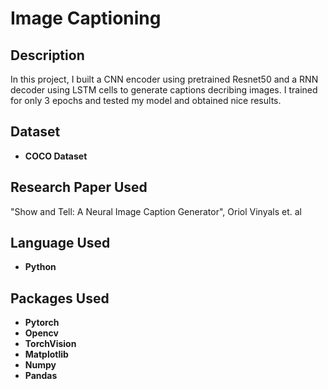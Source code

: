 <h1>Image Captioning</h1>

<h2>Description</h2>
In this project, I built a CNN encoder using pretrained Resnet50 and a RNN decoder using LSTM cells to generate captions decribing images.
I trained for only 3 epochs and tested my model and obtained nice results. 
<br />

<h2>Dataset</h2>

- <b>COCO Dataset</b>

<h2>Research Paper Used</h2>
"Show and Tell: A Neural Image Caption Generator", Oriol Vinyals et. al

<h2>Language Used</h2>

- <b>Python</b> 

<h2>Packages Used </h2>

- <b>Pytorch</b> 
- <b>Opencv</b> 
- <b>TorchVision</b> 
- <b>Matplotlib</b> 
- <b>Numpy</b> 
- <b>Pandas</b> 
 
